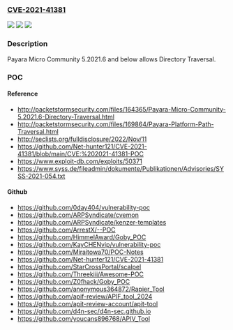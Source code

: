 ### [CVE-2021-41381](https://cve.mitre.org/cgi-bin/cvename.cgi?name=CVE-2021-41381)
![](https://img.shields.io/static/v1?label=Product&message=n%2Fa&color=blue)
![](https://img.shields.io/static/v1?label=Version&message=n%2Fa&color=blue)
![](https://img.shields.io/static/v1?label=Vulnerability&message=n%2Fa&color=brighgreen)

### Description

Payara Micro Community 5.2021.6 and below allows Directory Traversal.

### POC

#### Reference
- http://packetstormsecurity.com/files/164365/Payara-Micro-Community-5.2021.6-Directory-Traversal.html
- http://packetstormsecurity.com/files/169864/Payara-Platform-Path-Traversal.html
- http://seclists.org/fulldisclosure/2022/Nov/11
- https://github.com/Net-hunter121/CVE-2021-41381/blob/main/CVE:%202021-41381-POC
- https://www.exploit-db.com/exploits/50371
- https://www.syss.de/fileadmin/dokumente/Publikationen/Advisories/SYSS-2021-054.txt

#### Github
- https://github.com/0day404/vulnerability-poc
- https://github.com/ARPSyndicate/cvemon
- https://github.com/ARPSyndicate/kenzer-templates
- https://github.com/ArrestX/--POC
- https://github.com/HimmelAward/Goby_POC
- https://github.com/KayCHENvip/vulnerability-poc
- https://github.com/Miraitowa70/POC-Notes
- https://github.com/Net-hunter121/CVE-2021-41381
- https://github.com/StarCrossPortal/scalpel
- https://github.com/Threekiii/Awesome-POC
- https://github.com/Z0fhack/Goby_POC
- https://github.com/anonymous364872/Rapier_Tool
- https://github.com/apif-review/APIF_tool_2024
- https://github.com/apit-review-account/apit-tool
- https://github.com/d4n-sec/d4n-sec.github.io
- https://github.com/youcans896768/APIV_Tool

